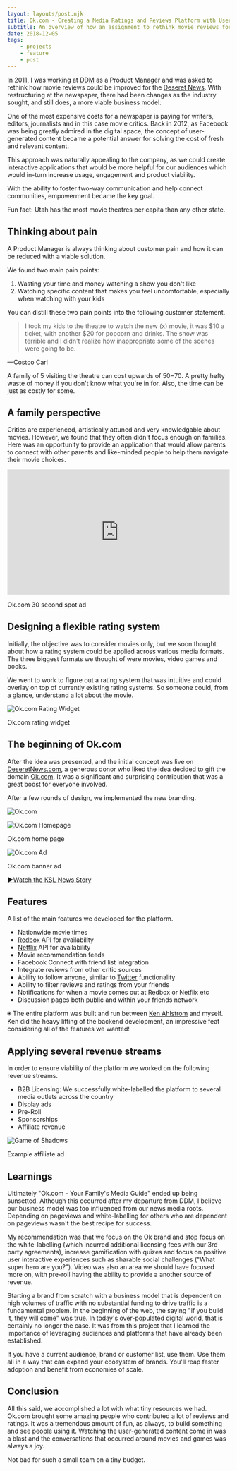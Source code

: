 ```yaml
---
layout: layouts/post.njk
title: Ok.com - Creating a Media Ratings and Reviews Platform with User-Generated Content
subtitle: An overview of how an assignment to rethink movie reviews for Utah's largest newspaper became Ok.com, a nationally white-labelled media review platform.
date: 2018-12-05
tags:
    - projects
    - feature
    - post
---
```


In 2011, I was working at [DDM](//www.deseretdigital.com) as a Product Manager and was asked to rethink how movie reviews could be improved for the [Deseret News](//www.deseretnews.com). With restructuring at the newspaper, there had been changes as the industry sought, and still does, a more viable business model.

One of the most expensive costs for a newspaper is paying for writers, editors, journalists and in this case movie critics. Back in 2012, as Facebook was being greatly admired in the digital space, the concept of user-generated content became a potential answer for solving the cost of fresh and relevant content.

This approach was naturally appealing to the company, as we could create interactive applications that would be more helpful for our audiences which would in-turn increase usage, engagement and product viability.

With the ability to foster two-way communication and help connect communities, empowerment became the key goal.

<div class="callout"><span class='is-info'>Fun fact:</span> Utah has the most movie theatres per capita than any other state.</div>

## Thinking about pain

A Product Manager is always thinking about customer pain and how it can be reduced with a viable solution.

We found two main pain points:

1. Wasting your time and money watching a show you don't like
1. Watching specific content that makes you feel uncomfortable, especially when watching with your kids

You can distill these two pain points into the following customer statement.

>I took my kids to the theatre to watch the new (x) movie, it was $10 a ticket, with another $20 for popcorn and drinks. The show was terrible and I didn't realize how inappropriate some of the scenes were going to be.
<p class="caption">&mdash;Costco Carl</p>

A family of 5 visiting the theatre can cost upwards of $50-$70. A pretty hefty waste of money if you don't know what you're in for. Also, the time can be just as costly for some.

## A family perspective

Critics are experienced, artistically attuned and very knowledgable about movies. However, we found that they often didn't focus enough on families. Here was an opportunity to provide an application that would allow parents to connect with other parents and like-minded people to help them navigate their movie choices.

<p>
<div style="padding:56.25% 0 0 0;position:relative;"><iframe src="https://player.vimeo.com/video/67771064?byline=0&portrait=0" style="position:absolute;top:0;left:0;width:100%;height:100%;" frameborder="0" allow="autoplay; fullscreen" allowfullscreen></iframe></div><script src="https://player.vimeo.com/api/player.js"></script>
</p>

<p class='caption'>Ok.com 30 second spot ad</p>

## Designing a flexible rating system

Initially, the objective was to consider movies only, but we soon thought about how a rating system could be applied across various media formats. The three biggest formats we thought of were movies, video games and books.

We went to work to figure out a rating system that was intuitive and could overlay on top of currently existing rating systems. So someone could, from a glance, understand a lot about the movie.

![Ok.com Rating Widget](/assets/img/content/okcom/okcom-rating-widget.png)
<p class='caption'>Ok.com rating widget</p>

## The beginning of Ok.com

After the idea was presented, and the initial concept was live on [DeseretNews.com](//www.deseretnews.com), a generous donor who liked the idea decided to gift the domain [Ok.com](//ok.com). It was a significant and surprising contribution that was a great boost for everyone involved.

After a few rounds of design, we implemented the new branding.

![Ok.com](/assets/img/brands/ok.svg#small)

![Ok.com Homepage](/assets/img/content/okcom/okcom-home.png)
<p class='caption'>Ok.com home page</p>

![Ok.com Ad](/assets/img/content/okcom/eoa-banner-ok.png)
<p class='caption'>Ok.com banner ad</p>

<a href="https://www.ksl.com/article/22998224/okcom-movies-rated-by-parents-for-parents" class="download button" title="Watch the KSL News Story"><span class="icon is-danger"><strong>&#9654;</strong></span>Watch the KSL News Story</a>

## Features

A list of the main features we developed for the platform.

- Nationwide movie times
- [Redbox](//www.redbox.com) API for availability
- [Netflix](//www.netflix.com) API for availability
- Movie recommendation feeds
- Facebook Connect with friend list integration
- Integrate reviews from other critic sources
- Ability to follow anyone, similar to [Twitter](//www.twitter.com) functionality
- Ability to filter reviews and ratings from your friends
- Notifications for when a movie comes out at Redbox or Netflix etc
- Discussion pages both public and within your friends network

<div class="callout"><span class="icon is-danger"><strong>&#9055;</strong></span> The entire platform was built and run between <a href='//www.linkedin.com/in/kenneth-ahlstrom-8284511a' title='Ken Ahlstrom'>Ken Ahlstrom</a> and myself. Ken did the heavy lifting of the backend development, an impressive feat considering all of the features we wanted!</div>

## Applying several revenue streams

In order to ensure viability of the platform we worked on the following revenue streams.

- B2B Licensing: We successfully white-labelled the platform to several media outlets across the country
- Display ads
- Pre-Roll
- Sponsorships
- Affiliate revenue

![Game of Shadows](/assets/img/content/okcom/GameofShadows.jpg)
<p class='caption'>Example affiliate ad</p>

## Learnings

Ultimately "Ok.com - Your Family's Media Guide" ended up being sunsetted. Although this occurred after my departure from DDM, I believe our business model was too influenced from our news media roots. Depending on pageviews and white-labelling for others who are dependent on pageviews wasn't the best recipe for success.

My recommendation was that we focus on the Ok brand and stop focus on the white-labelling (which incurred additional licensing fees with our 3rd party agreements), increase gamification with quizes and focus on positive user interactive experiences such as sharable social challenges ("What super hero are you?"). Video was also an area we should have focused more on, with pre-roll having the ability to provide a another source of revenue.

Starting a brand from scratch with a business model that is dependent on high volumes of traffic with no substantial funding to drive traffic is a fundamental problem. In the beginning of the web, the saying "if you build it, they will come" was true. In today's over-populated digital world, that is certainly no longer the case. It was from this project that I learned the importance of leveraging audiences and platforms that have already been established.

If you have a current audience, brand or customer list, use them. Use them all in a way that can expand your ecosystem of brands. You'll reap faster adoption and benefit from economies of scale.

## Conclusion

All this said, we accomplished a lot with what tiny resources we had. Ok.com brought some amazing people who contributed a lot of reviews and ratings. It was a tremendous amount of fun, as always, to build something and see people using it. Watching the user-generated content come in was a blast and the conversations that occurred around movies and games was always a joy.

Not bad for such a small team on a tiny budget.
